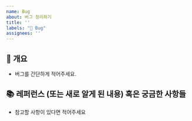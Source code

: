 ```yaml
---
name: Bug
about: 버그 정리하기
title: ''
labels: "🐞 Bug"
assignees: ''
---
```


## 📌 개요
- 버그를 간단하게 적어주세요.

## 📚 레퍼런스 (또는 새로 알게 된 내용) 혹은 궁금한 사항들
- 참고할 사항이 있다면 적어주세요